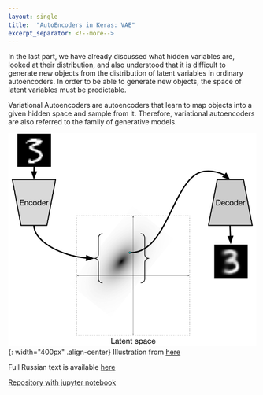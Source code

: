 ```yaml
---
layout: single
title:  "AutoEncoders in Keras: VAE"
excerpt_separator: <!--more-->
---
```


In the last part, we have already discussed what hidden variables are, looked at their distribution, and also understood that it is difficult to generate new objects from the distribution of latent variables in ordinary autoencoders. In order to be able to generate new objects, the space of latent variables must be predictable.

Variational Autoencoders are autoencoders that learn to map objects into a given hidden space and sample from it. Therefore, variational autoencoders are also referred to the family of generative models.

![pde](/assets/ae/vae.png){: width="400px" .align-center}
Illustration from [here](http://ijdykeman.github.io/ml/2016/12/21/cvae.html)

<!--more-->

Full Russian text is available [here](https://habr.com/ru/post/331552/)

[Repository with jupyter notebook](https://github.com/msurtsukov/ae_vae_gan)
